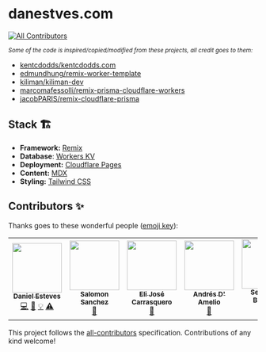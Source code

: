 # danestves.com

<!-- ALL-CONTRIBUTORS-BADGE:START - Do not remove or modify this section -->

[![All Contributors](https://img.shields.io/badge/all_contributors-5-orange.svg?style=flat-square)](#contributors-)

<!-- ALL-CONTRIBUTORS-BADGE:END -->

_<small>Some of the code is inspired/copied/modified from these projects, all credit goes to them:</small>_

- [kentcdodds/kentcdodds.com](https://github.com/kentcdodds/kentcdodds.com)
- [edmundhung/remix-worker-template](https://github.com/edmundhung/remix-worker-template)
- [kiliman/kiliman-dev](https://github.com/kiliman/kiliman-dev)
- [marcomafessolli/remix-prisma-cloudflare-workers](https://github.com/marcomafessolli/remix-prisma-cloudflare-workers)
- [jacobPARIS/remix-cloudflare-prisma](https://github.com/jacobPARIS/remix-cloudflare-prisma)

## Stack 🏗

- **Framework:** [Remix](https://remix.run/)
- **Database**: [Workers KV](https://developers.cloudflare.com/workers/runtime-apis/kv)
- **Deployment:** [Cloudflare Pages](https://pages.cloudflare.com/)
- **Content:** [MDX](https://github.com/mdx-js/mdx)
- **Styling:** [Tailwind CSS](https://tailwindcss.com/)

## Contributors ✨

Thanks goes to these wonderful people ([emoji key](https://allcontributors.org/docs/en/emoji-key)):

<!-- ALL-CONTRIBUTORS-LIST:START - Do not remove or modify this section -->
<!-- prettier-ignore-start -->
<!-- markdownlint-disable -->
<table>
  <tr>
    <td align="center"><a href="https://danestves.com/"><img src="https://avatars.githubusercontent.com/u/31737273?v=4?s=100" width="100px;" alt=""/><br /><sub><b>Daniel Esteves</b></sub></a><br /><a href="https://github.com/danestves/website/commits?author=danestves" title="Code">💻</a> <a href="https://github.com/danestves/website/commits?author=danestves" title="Documentation">📖</a> <a href="#example-danestves" title="Examples">💡</a> <a href="https://github.com/danestves/website/commits?author=danestves" title="Tests">⚠️</a></td>
    <td align="center"><a href="https://github.com/SalomonDev"><img src="https://avatars.githubusercontent.com/u/66646454?v=4?s=100" width="100px;" alt=""/><br /><sub><b>Salomon Sanchez</b></sub></a><br /><a href="#design-SalomonDev" title="Design">🎨</a></td>
    <td align="center"><a href="https://github.com/ielijose"><img src="https://avatars.githubusercontent.com/u/2319641?v=4?s=100" width="100px;" alt=""/><br /><sub><b>Eli José Carrasquero</b></sub></a><br /><a href="#blog-ielijose" title="Blogposts">📝</a></td>
    <td align="center"><a href="https://github.com/Andresdamelio"><img src="https://avatars.githubusercontent.com/u/36086897?v=4?s=100" width="100px;" alt=""/><br /><sub><b>Andrés D' Amelio</b></sub></a><br /><a href="https://github.com/danestves/website/issues?q=author%3Aandresdamelio" title="Bug reports">🐛</a></td>
    <td align="center"><a href="https://github.com/jasba24"><img src="https://avatars.githubusercontent.com/u/71221550?v=4?s=100" width="100px;" alt=""/><br /><sub><b>Sebastian Buitrago</b></sub></a><br /><a href="#content-jasba24" title="Content">🖋</a></td>
  </tr>
</table>

<!-- markdownlint-restore -->
<!-- prettier-ignore-end -->

<!-- ALL-CONTRIBUTORS-LIST:END -->

This project follows the [all-contributors](https://github.com/all-contributors/all-contributors) specification. Contributions of any kind welcome!

